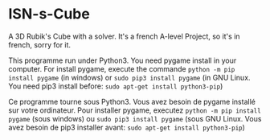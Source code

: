 # ISN-s-Cube
A 3D Rubik's Cube with a solver. It's a french A-level Project, so it's in french, sorry for it.

This programme run under Python3. 
You need pygame install in your computer.
For install pygame, execute the commande `python -m pip install pygame` (in windows) or 
`sudo pip3 install pygame` (in GNU Linux. You need pip3 install before: `sudo apt-get install python3-pip`)

Ce programme tourne sous Python3.
Vous avez besoin de pygame installé sur votre ordinateur.
Pour installer pygame, executez `python -m pip install pygame` (sous windows) ou
`sudo pip3 install pygame` (sous GNU Linux. Vous avez besoin de pip3 installer 
avant: `sudo apt-get install python3-pip`)
